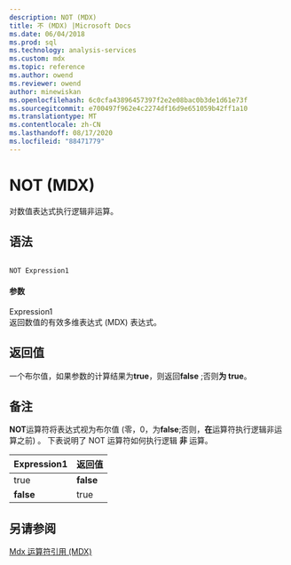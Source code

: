 ```yaml
---
description: NOT (MDX)
title: 不 (MDX) |Microsoft Docs
ms.date: 06/04/2018
ms.prod: sql
ms.technology: analysis-services
ms.custom: mdx
ms.topic: reference
ms.author: owend
ms.reviewer: owend
author: minewiskan
ms.openlocfilehash: 6c0cfa43896457397f2e2e08bac0b3de1d61e73f
ms.sourcegitcommit: e700497f962e4c2274df16d9e651059b42ff1a10
ms.translationtype: MT
ms.contentlocale: zh-CN
ms.lasthandoff: 08/17/2020
ms.locfileid: "88471779"
---
```

# <a name="not-mdx"></a>NOT (MDX)


  对数值表达式执行逻辑非运算。  
  
## <a name="syntax"></a>语法  
  
```  
  
NOT Expression1  
```  
  
#### <a name="parameters"></a>参数  
 Expression1  
 返回数值的有效多维表达式 (MDX) 表达式。  
  
## <a name="return-value"></a>返回值  
 一个布尔值，如果参数的计算结果为**true**，则返回**false** ;否则**为 true**。  
  
## <a name="remarks"></a>备注  
 **NOT**运算符将表达式视为布尔值 (零，0，为**false**;否则，**在**运算符执行逻辑非运算之前) 。 下表说明了 NOT 运算符如何执行逻辑 **非** 运算。  
  
|Expression1|返回值|  
|-------------------|------------------|  
|true|**false**|  
|**false**|true|  
  
## <a name="see-also"></a>另请参阅  
 [Mdx 运算符引用 &#40;MDX&#41;](../mdx/mdx-operator-reference-mdx.md)  
  
  
